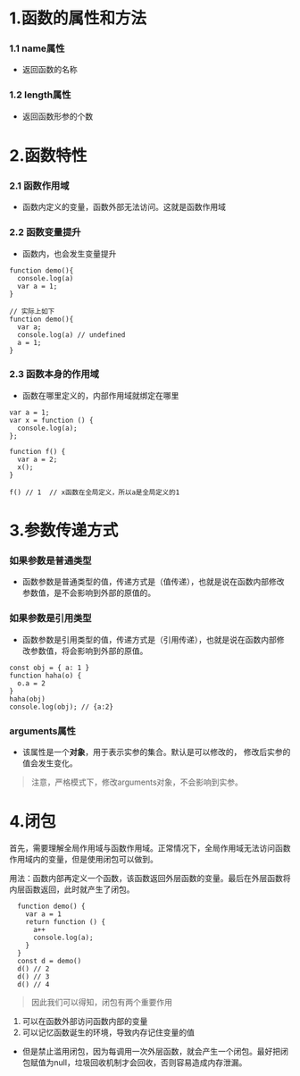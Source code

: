 # 1.函数的属性和方法
### 1.1 name属性
- 返回函数的名称
### 1.2 length属性
- 返回函数形参的个数

# 2.函数特性
### 2.1 函数作用域
- 函数内定义的变量，函数外部无法访问。这就是函数作用域
### 2.2 函数变量提升
- 函数内，也会发生变量提升
```
function demo(){
  console.log(a)
  var a = 1;
}

// 实际上如下
function demo(){
  var a;
  console.log(a) // undefined
  a = 1;
}
```
### 2.3 函数本身的作用域
- 函数在哪里定义的，内部作用域就绑定在哪里
```
var a = 1;
var x = function () {
  console.log(a);
};

function f() {
  var a = 2;
  x();
}

f() // 1  // x函数在全局定义，所以a是全局定义的1
```

# 3.参数传递方式
### 如果参数是普通类型
- 函数参数是普通类型的值，传递方式是（值传递），也就是说在函数内部修改参数值，是不会影响到外部的原值的。
### 如果参数是引用类型
- 函数参数是引用类型的值，传递方式是（引用传递），也就是说在函数内部修改参数值，将会影响到外部的原值。
```
const obj = { a: 1 }
function haha(o) {
  o.a = 2
}
haha(obj)
console.log(obj); // {a:2}
```
### arguments属性
- 该属性是一个**对象**，用于表示实参的集合。默认是可以修改的， 修改后实参的值会发生变化。
> 注意，严格模式下，修改arguments对象，不会影响到实参。

# 4.闭包
首先，需要理解全局作用域与函数作用域。正常情况下，全局作用域无法访问函数作用域内的变量，但是使用闭包可以做到。

用法：函数内部再定义一个函数，该函数返回外层函数的变量。最后在外层函数将内层函数返回，此时就产生了闭包。

```
  function demo() {
    var a = 1
    return function () {
      a++
      console.log(a);
    }
  }
  const d = demo()
  d() // 2
  d() // 3 
  d() // 4
```
> 因此我们可以得知，闭包有两个重要作用
1. 可以在函数外部访问函数内部的变量
2. 可以记忆函数诞生的环境，导致内存记住变量的值

* 但是禁止滥用闭包，因为每调用一次外层函数，就会产生一个闭包。最好把闭包赋值为null，垃圾回收机制才会回收，否则容易造成内存泄漏。